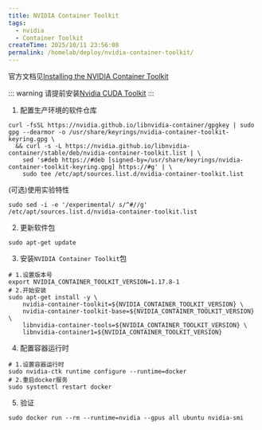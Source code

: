```yaml
---
title: NVIDIA Container Toolkit
tags:
  - nvidia
  - Container Toolkit
createTime: 2025/10/11 23:56:08
permalink: /homelab/deploy/nvidia-container-toolkit/
---
```


官方文档见[Installing the NVIDIA Container Toolkit](https://docs.nvidia.com/datacenter/cloud-native/container-toolkit/latest/install-guide.html)

::: warning
请提前安装[Nvidia CUDA Toolkit](cuda.md)
:::

1. 配置生产环境的软件仓库

```shell
curl -fsSL https://nvidia.github.io/libnvidia-container/gpgkey | sudo gpg --dearmor -o /usr/share/keyrings/nvidia-container-toolkit-keyring.gpg \
  && curl -s -L https://nvidia.github.io/libnvidia-container/stable/deb/nvidia-container-toolkit.list | \
    sed 's#deb https://#deb [signed-by=/usr/share/keyrings/nvidia-container-toolkit-keyring.gpg] https://#g' | \
    sudo tee /etc/apt/sources.list.d/nvidia-container-toolkit.list
```

(可选)使用实验特性

```shell
sudo sed -i -e '/experimental/ s/^#//g' /etc/apt/sources.list.d/nvidia-container-toolkit.list
```

2. 更新软件包

```shell
sudo apt-get update
```

3. 安装`NVIDIA Container Toolkit`包

```shell
# 1.设置版本号
export NVIDIA_CONTAINER_TOOLKIT_VERSION=1.17.8-1
# 2.开始安装
sudo apt-get install -y \
    nvidia-container-toolkit=${NVIDIA_CONTAINER_TOOLKIT_VERSION} \
    nvidia-container-toolkit-base=${NVIDIA_CONTAINER_TOOLKIT_VERSION} \
    libnvidia-container-tools=${NVIDIA_CONTAINER_TOOLKIT_VERSION} \
    libnvidia-container1=${NVIDIA_CONTAINER_TOOLKIT_VERSION}
```

4. 配置容器运行时

```shell
# 1.设置容器运行时
sudo nvidia-ctk runtime configure --runtime=docker
# 2.重启docker服务
sudo systemctl restart docker
```

5. 验证

```shell
sudo docker run --rm --runtime=nvidia --gpus all ubuntu nvidia-smi
```
